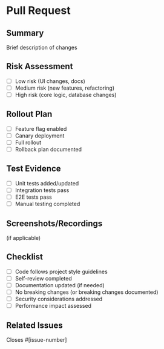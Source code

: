 # Pull Request

## Summary

Brief description of changes

## Risk Assessment

- [ ] Low risk (UI changes, docs)
- [ ] Medium risk (new features, refactoring)
- [ ] High risk (core logic, database changes)

## Rollout Plan

- [ ] Feature flag enabled
- [ ] Canary deployment
- [ ] Full rollout
- [ ] Rollback plan documented

## Test Evidence

- [ ] Unit tests added/updated
- [ ] Integration tests pass
- [ ] E2E tests pass
- [ ] Manual testing completed

## Screenshots/Recordings

(if applicable)

## Checklist

- [ ] Code follows project style guidelines
- [ ] Self-review completed
- [ ] Documentation updated (if needed)
- [ ] No breaking changes (or breaking changes documented)
- [ ] Security considerations addressed
- [ ] Performance impact assessed

## Related Issues

Closes #[issue-number]
